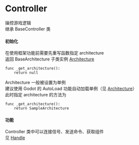 # Controller
操控游戏逻辑  
继承 BaseController 类
#### 初始化
在使用框架功能前需要先重写函数指定 architecture  
返回 BaseArchitecture 子类实例 [Architecture](Architecture.md)  
```
func _get_architecture():
	return null
```
Architecture 一般被设置为单例  
建议使用 Godot 的 AutoLoad 功能自动加载单例（见 [Architecture](Architecture.md)）  
此时指定 architecture 的方法为  
```
func _get_architecture():
	return SampleArchitecture
```
#### 功能
Controller 类中可以连接信号、发送命令、获取组件  
见 [Handle](Handle.md)